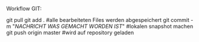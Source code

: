 Workflow GIT: 

git pull
git add .                                           #alle bearbeiteten Files werden abgespeichert
git commit -m "*NACHRICHT WAS GEMACHT WORDEN IST*"  #lokalen snapshot machen
git push origin master                              #wird auf repository geladen
